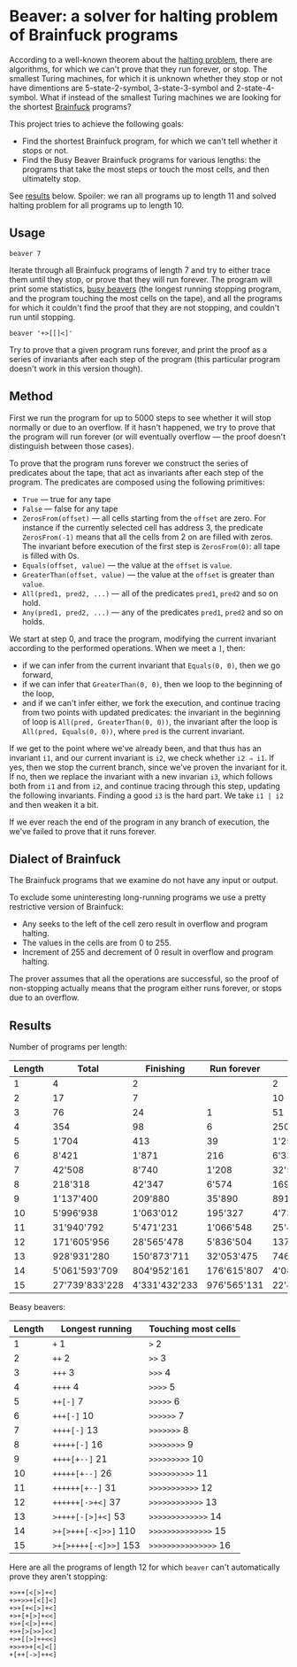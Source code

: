 # Beaver: a solver for halting problem of Brainfuck programs

According to a well-known theorem about the [halting problem](https://en.wikipedia.org/wiki/Halting_problem), there are algorithms, for which we can't prove that they run forever, or stop. The smallest Turing machines, for which it is unknown whether they stop or not have dimentions are 5-state-2-symbol, 3-state-3-symbol and 2-state-4-symbol. What if instead of the smallest Turing machines we are looking for the shortest [Brainfuck](https://en.wikipedia.org/wiki/Brainfuck) programs?

This project tries to achieve the following goals:

* Find the shortest Brainfuck program, for which we can't tell whether it stops or not.
* Find the Busy Beaver Brainfuck programs for various lengths: the programs that take the most steps or touch the most cells, and then ultimatelty stop.

See [results](#results) below. Spoiler: we ran all programs up to length 11 and solved halting problem for all programs up to length 10.

## Usage

    beaver 7

Iterate through all Brainfuck programs of length 7 and try to either trace them until they stop, or prove that they will run forever. The program will print some statistics, [busy beavers](https://en.wikipedia.org/wiki/Busy_beaver) (the longest running stopping program, and the program touching the most cells on the tape), and all the programs for which it couldn't find the proof that they are not stopping, and couldn't run until stopping.

    beaver '+>[[]<]'

Try to prove that a given program runs forever, and print the proof as a series of invariants after each step of the program (this particular program doesn't work in this version though).

## Method

First we run the program for up to 5000 steps to see whether it will stop normally or due to an overflow. If it hasn't happened, we try to prove that the program will run forever (or will eventually overflow — the proof doesn't distinguish between those cases).

To prove that the program runs forever we construct the series of predicates about the tape, that act as invariants after each step of the program. The predicates are composed using the following primitives:

* `True` — true for any tape
* `False` — false for any tape
* `ZerosFrom(offset)` — all cells starting from the `offset` are zero. For instance if the currently selected cell has address 3, the predicate `ZerosFrom(-1)` means that all the cells from 2 on are filled with zeros. The invariant before execution of the first step is `ZerosFrom(0)`: all tape is filled with 0s.
* `Equals(offset, value)` — the value at the `offset` is `value`.
* `GreaterThan(offset, value)` — the value at the `offset` is greater than `value`.
* `All(pred1, pred2, ...)` — all of the predicates `pred1`, `pred2` and so on hold.
* `Any(pred1, pred2, ...)` — any of the predicates `pred1`, `pred2` and so on holds.

We start at step 0, and trace the program, modifying the current invariant according to the performed operations. When we meet a `]`, then:
- if we can infer from the current invariant that `Equals(0, 0)`, then we go forward,
- if we can infer that `GreaterThan(0, 0)`, then we loop to the beginning of the loop,
- and if we can't infer either, we fork the execution, and continue tracing from two points with updated predicates: the invariant in the beginning of loop is `All(pred, GreaterThan(0, 0))`, the invariant after the loop is `All(pred, Equals(0, 0))`, where `pred` is the current invariant.

If we get to the point where we've already been, and that thus has an invariant `i1`, and our current invariant is `i2`, we check whether `i2 ⇒ i1`. If yes, then we stop the current branch, since we've proven the invariant for it. If no, then we replace the invariant with a new invarian `i3`, which follows both from `i1` and from `i2`, and continue tracing through this step, updating the following invariants. Finding a good `i3` is the hard part. We take `i1 | i2` and then weaken it a bit.

If we ever reach the end of the program in any branch of execution, the we've failed to prove that it runs forever.

## Dialect of Brainfuck

The Brainfuck programs that we examine do not have any input or output.

To exclude some uninteresting long-running programs we use a pretty restrictive version of Brainfuck:

* Any seeks to the left of the cell zero result in overflow and program halting.
* The values in the cells are from 0 to 255.
* Increment of 255 and decrement of 0 result in overflow and program halting.

The prover assumes that all the operations are successful, so the proof of non-stopping actually means that the program either runs forever, or stops due to an overflow. 

## Results

Number of programs per length:

| Length | Total          | Finishing     | Run forever   | Overflow       | Unknown   |
| ------ | -------------- | ------------- | ------------- | -------------- | --------- |
| 1      | 4              | 2             |               | 2              |           |
| 2      | 17             | 7             |               | 10             |           |
| 3      | 76             | 24            | 1             | 51             |           |
| 4      | 354            | 98            | 6             | 250            |           |
| 5      | 1'704          | 413           | 39            | 1'252          |           |
| 6      | 8'421          | 1'871         | 216           | 6'334          |           |
| 7      | 42'508         | 8'740         | 1'208         | 32'560         |           |
| 8      | 218'318        | 42'347        | 6'574         | 169'397        |           |
| 9      | 1'137'400      | 209'880       | 35'890        | 891'630        |           |
| 10     | 5'996'938      | 1'063'012     | 195'327       | 4'738'599      |           |
| 11     | 31'940'792     | 5'471'231     | 1'066'548     | 25'403'013     |           |
| 12     | 171'605'956    | 28'565'478    | 5'836'504     | 137'203'965    | 9         |
| 13     | 928'931'280    | 150'873'711   | 32'053'475    | 746'003'989    | 105       |
| 14     | 5'061'593'709  | 804'952'161   | 176'615'807   | 4'080'024'300  | 1'441     |
| 15     | 27'739'833'228 | 4'331'432'233 | 976'565'131   | 22'431'822'963 | 12'901    |

Beasy beavers:

| Length | Longest running        | Touching most cells  |
| ------ | ---------------------- | -------------------- |
| 1      | `+` 1                  | `>` 2                |
| 2      | `++` 2                 | `>>` 3               |
| 3      | `+++` 3                | `>>>` 4              |
| 4      | `++++` 4               | `>>>>` 5             |
| 5      | `++[-]` 7              | `>>>>>` 6            |
| 6      | `+++[-]` 10            | `>>>>>>` 7           |
| 7      | `++++[-]` 13           | `>>>>>>>` 8          |
| 8      | `+++++[-]` 16          | `>>>>>>>>` 9         |
| 9      | `++++[+--]` 21         | `>>>>>>>>>` 10       |
| 10     | `+++++[+--]` 26        | `>>>>>>>>>>` 11      |
| 11     | `++++++[+--]` 31       | `>>>>>>>>>>>` 12     |
| 12     | `++++++[->+<]` 37      | `>>>>>>>>>>>>` 13    |
| 13     | `>++++[-[>]+<]` 53     | `>>>>>>>>>>>>>` 14   |
| 14     | `>+[>+++[-<]>>]` 110   | `>>>>>>>>>>>>>>` 15  |
| 15     | `>+[>++++[-<]>>]` 153  | `>>>>>>>>>>>>>>>` 16 |

Here are all the programs of length 12 for which `beaver` can't automatically prove they aren't stopping:
    
    +>++[<[>]+<]
    +>+>>+[<[]<]
    +>+[+<[>]+<]
    +>+[+[>]+<<]
    +>+[<[>]++<]
    +>+[>[>>]<<]
    +>+[[>]++<<]
    +>>+>+[<]<[]
    +[++[->]++<]
